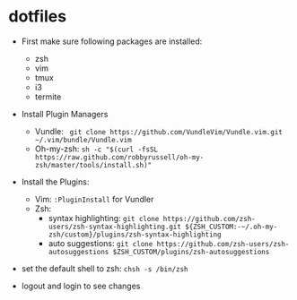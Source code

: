 # dotfiles

+ First make sure following packages are installed:
  + zsh
  + vim
  + tmux
  + i3
  + termite
+ Install Plugin Managers
  + Vundle: ``` git clone https://github.com/VundleVim/Vundle.vim.git ~/.vim/bundle/Vundle.vim```
  + Oh-my-zsh: ```sh -c "$(curl -fsSL https://raw.github.com/robbyrussell/oh-my-zsh/master/tools/install.sh)"```
+ Install the Plugins:
  + Vim: `:PluginInstall` for Vundler
  + Zsh: 
    + syntax highlighting: ```git clone https://github.com/zsh-users/zsh-syntax-highlighting.git ${ZSH_CUSTOM:-~/.oh-my-zsh/custom}/plugins/zsh-syntax-highlighting```
    + auto suggestions: ```git clone https://github.com/zsh-users/zsh-autosuggestions $ZSH_CUSTOM/plugins/zsh-autosuggestions```

+ set the default shell to zsh: ```chsh -s /bin/zsh``` 
+ logout and login to see changes
